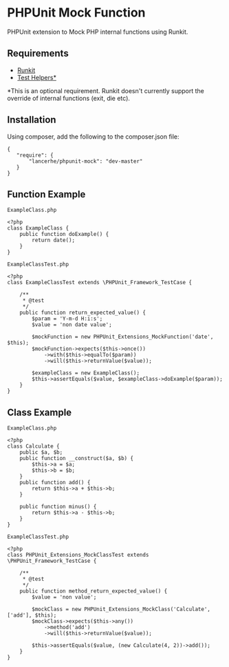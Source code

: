 PHPUnit Mock Function
=====================

PHPUnit extension to Mock PHP internal functions using Runkit.

Requirements
------------
- [Runkit](https://github.com/zenovich/runkit)
- [Test Helpers*](https://github.com/sebastianbergmann/php-test-helpers/blob/master/test_helpers.c)

*This is an optional requirement. Runkit doesn't currently support the override of internal functions (exit, die etc). 

Installation
------------

Using composer, add the following to the composer.json file:

    {
       "require": {
           "lancerhe/phpunit-mock": "dev-master"
       }
    }


Function Example
-------

`ExampleClass.php`

    <?php
    class ExampleClass {
        public function doExample() {
            return date();
        }
    }

`ExampleClassTest.php`

    <?php
    class ExampleClassTest extends \PHPUnit_Framework_TestCase {
        
        /**
         * @test
         */
        public function return_expected_value() {
            $param = 'Y-m-d H:i:s';
            $value = 'non date value';
        
            $mockFunction = new PHPUnit_Extensions_MockFunction('date', $this);
            $mockFunction->expects($this->once())
                ->with($this->equalTo($param))
                ->will($this->returnValue($value));
            
            $exampleClass = new ExampleClass();
            $this->assertEquals($value, $exampleClass->doExample($param));
        }
    }

Class Example
-------

`ExampleClass.php`

    <?php
    class Calculate {
        public $a, $b;
        public function __construct($a, $b) {
            $this->a = $a;
            $this->b = $b;
        }
        public function add() {
            return $this->a + $this->b;
        }

        public function minus() {
            return $this->a - $this->b;
        }
    }

`ExampleClassTest.php`

    <?php
    class PHPUnit_Extensions_MockClassTest extends \PHPUnit_Framework_TestCase {

        /**
         * @test
         */
        public function method_return_expected_value() {
            $value = 'non value';

            $mockClass = new PHPUnit_Extensions_MockClass('Calculate', ['add'], $this);
            $mockClass->expects($this->any())
                ->method('add')
                ->will($this->returnValue($value));

            $this->assertEquals($value, (new Calculate(4, 2))->add());
        }
    }
